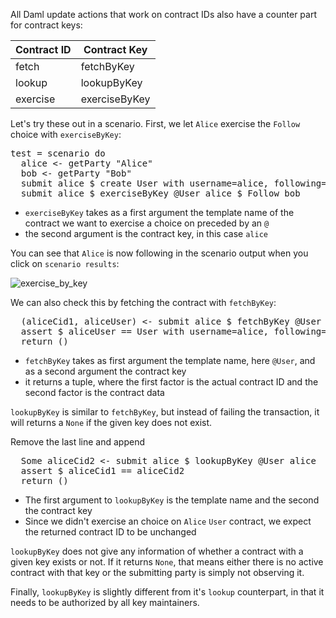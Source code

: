 All Daml update actions that work on contract IDs also have a counter part for contract keys:

| Contract ID | Contract Key  |
|-------------|---------------|
| fetch       | fetchByKey    |
| lookup      | lookupByKey   |
| exercise    | exerciseByKey |

Let's try these out in a scenario. First, we let `Alice` exercise the `Follow` choice with
`exerciseByKey`:

<pre class="file" data-filename="daml/User.daml" data-target="append">
test = scenario do
  alice <- getParty "Alice"
  bob <- getParty "Bob"
  submit alice $ create User with username=alice, following=[]
  submit alice $ exerciseByKey @User alice $ Follow bob
</pre>

- `exerciseByKey` takes as a first argument the template name of the contract we want to exercise a
  choice on preceded by an `@`
- the second argument is the contract key, in this case `alice`

You can see that `Alice` is now following in the scenario output when you click on `scenario results`:

![exercise_by_key](assets/exercise_by_key.png)

We can also check this by fetching the contract with `fetchByKey`:

<pre class="file" data-filename="daml/User.daml" data-target="append">
  (aliceCid1, aliceUser) <- submit alice $ fetchByKey @User alice
  assert $ aliceUser == User with username=alice, following=[bob]
  return ()
</pre>

- `fetchByKey` takes as first argument the template name, here `@User`, and as a second argument
  the contract key
- it returns a tuple, where the first factor is the actual contract ID and the second factor is the
  contract data

`lookupByKey` is similar to `fetchByKey`, but instead of failing the transaction, it will returns a
`None` if the given key does not exist.

Remove the last line and append

<pre class="file" data-filename="daml/User.daml" data-target="append">
  Some aliceCid2 <- submit alice $ lookupByKey @User alice
  assert $ aliceCid1 == aliceCid2
  return ()
</pre>

- The first argument to `lookupByKey` is the template name and the second the contract key
- Since we didn't exercise an choice on `Alice` `User` contract, we expect the returned contract ID
to be unchanged

`lookupByKey` does not give any information of whether a contract with a given key exists or not.
If it returns `None`, that means either there is no active contract with that key or the submitting
party is simply not observing it.

Finally, `lookupByKey` is slightly different from it's `lookup` counterpart, in that it needs to be
authorized by all key maintainers.

